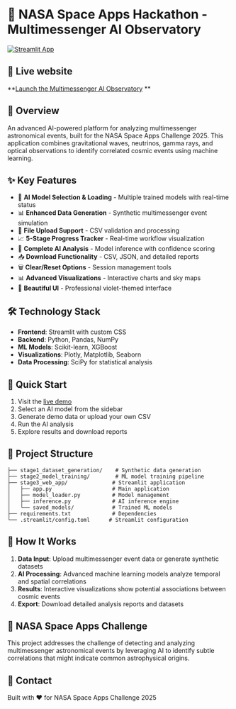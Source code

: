 # 🌌 NASA Space Apps Hackathon - Multimessenger AI Observatory

[![Streamlit App](https://static.streamlit.io/badges/streamlit_badge_black_white.svg)](https://share.streamlit.io/your-app-url)

## 🚀 Live website
**[Launch the Multimessenger AI Observatory](cosmic-messenger.streamlit.app/)
**

## 🎯 Overview
An advanced AI-powered platform for analyzing multimessenger astronomical events, built for the NASA Space Apps Challenge 2025. This application combines gravitational waves, neutrinos, gamma rays, and optical observations to identify correlated cosmic events using machine learning.

## ✨ Key Features
- 🤖 **AI Model Selection & Loading** - Multiple trained models with real-time status
- 📊 **Enhanced Data Generation** - Synthetic multimessenger event simulation
- 📂 **File Upload Support** - CSV validation and processing
- 📈 **5-Stage Progress Tracker** - Real-time workflow visualization
- 🧠 **Complete AI Analysis** - Model inference with confidence scoring
- 📥 **Download Functionality** - CSV, JSON, and detailed reports
- 🗑️ **Clear/Reset Options** - Session management tools
- 📊 **Advanced Visualizations** - Interactive charts and sky maps
- 🎨 **Beautiful UI** - Professional violet-themed interface

## 🛠️ Technology Stack
- **Frontend**: Streamlit with custom CSS
- **Backend**: Python, Pandas, NumPy
- **ML Models**: Scikit-learn, XGBoost
- **Visualizations**: Plotly, Matplotlib, Seaborn
- **Data Processing**: SciPy for statistical analysis

## 🚀 Quick Start
1. Visit the [live demo](https://your-streamlit-cloud-url)
2. Select an AI model from the sidebar
3. Generate demo data or upload your own CSV
4. Run the AI analysis
5. Explore results and download reports

## 📁 Project Structure
```
├── stage1_dataset_generation/    # Synthetic data generation
├── stage2_model_training/        # ML model training pipeline
├── stage3_web_app/              # Streamlit application
│   ├── app.py                   # Main application
│   ├── model_loader.py          # Model management
│   ├── inference.py             # AI inference engine
│   └── saved_models/            # Trained ML models
├── requirements.txt             # Dependencies
└── .streamlit/config.toml      # Streamlit configuration
```

## 🧬 How It Works
1. **Data Input**: Upload multimessenger event data or generate synthetic datasets
2. **AI Processing**: Advanced machine learning models analyze temporal and spatial correlations
3. **Results**: Interactive visualizations show potential associations between cosmic events
4. **Export**: Download detailed analysis reports and datasets

## 🌟 NASA Space Apps Challenge
This project addresses the challenge of detecting and analyzing multimessenger astronomical events by leveraging AI to identify subtle correlations that might indicate common astrophysical origins.

## 📧 Contact
Built with ❤️ for NASA Space Apps Challenge 2025
